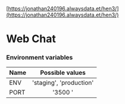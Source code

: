 [https://jonathan240196.alwaysdata.et/hen3/](https://jonathan240196.alwaysdata.et/hen3/)
# Web Chat

### Environment variables

| Name          | Possible values         |
| ------------- |:-------------:          |
| ENV           | 'staging', 'production' |
| PORT          | '3500  '                |
